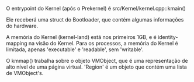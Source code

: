 O entrypoint do Kernel (após o Prekernel) é src/Kernel/kernel.cpp::kmain()

Ele receberá uma struct do Bootloader, que contém algumas informações do hardware.

A memória do Kernel (kernel-land) está nos primeiros 1GB, e é identity-mapping na visão do Kernel.
Para os processos, a memória do Kernel é limitada, apenas 'executable' e 'readable', sem 'writable'.

O kmmap() trabalha sobre o objeto VMObject, que é uma representação de alto nível de uma página virtual.
'Region' é um objeto que contém uma lista de VMObject's.
